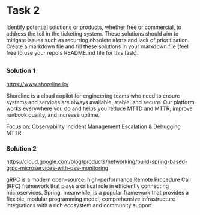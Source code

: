# Task 2

Identify potential solutions or products, whether free or commercial, to address the toil in the ticketing system. These solutions should aim to mitigate issues such as recurring obsolete alerts and lack of prioritization. Create a markdown file and fill these solutions in your markdown file (feel free to use your repo's README.md file for this task).

## 

### Solution 1 
https://www.shoreline.io/

Shoreline is a cloud copilot for engineering teams who need to ensure systems and services are always available, stable, and secure. Our platform works everywhere you do and helps you reduce MTTD and MTTR, improve runbook quality, and increase uptime.

Focus on:
Observability
Incident Management
Escalation & Debugging
MTTR

### Solution 2
https://cloud.google.com/blog/products/networking/build-spring-based-grpc-microservices-with-oss-monitoring

gRPC is a modern open-source, high-performance Remote Procedure Call (RPC) framework that plays a critical role in efficiently connecting microservices. Spring, meanwhile, is a popular framework that provides a flexible, modular programming model, comprehensive infrastructure integrations with a rich ecosystem and community support.

